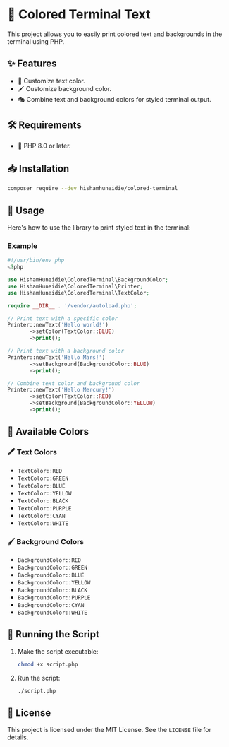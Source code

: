 # 🎨 Colored Terminal Text

This project allows you to easily print colored text and backgrounds in the terminal using PHP.

## ✨ Features

- 🎨 Customize text color.
- 🖌️ Customize background color.
- 🎭 Combine text and background colors for styled terminal output.

## 🛠 Requirements

- 🐘 PHP 8.0 or later.

## 📥 Installation

```bash
composer require --dev hishamhuneidie/colored-terminal
```

## 🚀 Usage

Here's how to use the library to print styled text in the terminal:

### Example

```php
#!/usr/bin/env php
<?php

use HishamHuneidie\ColoredTerminal\BackgroundColor;
use HishamHuneidie\ColoredTerminal\Printer;
use HishamHuneidie\ColoredTerminal\TextColor;

require __DIR__ . '/vendor/autoload.php';

// Print text with a specific color
Printer::newText('Hello world!')
       ->setColor(TextColor::BLUE)
       ->print();

// Print text with a background color
Printer::newText('Hello Mars!')
       ->setBackground(BackgroundColor::BLUE)
       ->print();

// Combine text color and background color
Printer::newText('Hello Mercury!')
       ->setColor(TextColor::RED)
       ->setBackground(BackgroundColor::YELLOW)
       ->print();
```

## 🎨 Available Colors

### 🖍️ Text Colors

- `TextColor::RED`
- `TextColor::GREEN`
- `TextColor::BLUE`
- `TextColor::YELLOW`
- `TextColor::BLACK`
- `TextColor::PURPLE`
- `TextColor::CYAN`
- `TextColor::WHITE`

### 🖌️ Background Colors

- `BackgroundColor::RED`
- `BackgroundColor::GREEN`
- `BackgroundColor::BLUE`
- `BackgroundColor::YELLOW`
- `BackgroundColor::BLACK`
- `BackgroundColor::PURPLE`
- `BackgroundColor::CYAN`
- `BackgroundColor::WHITE`

## 🏃 Running the Script

1. Make the script executable:
   ```bash
   chmod +x script.php
   ```

2. Run the script:
   ```bash
   ./script.php
   ```

## 📜 License

This project is licensed under the MIT License. See the `LICENSE` file for details.

